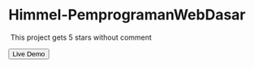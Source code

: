 ﻿# Himmel-PemprogramanWebDasar
﻿  This project gets 5 stars without comment

<a href="[URL Tujuan](https://rezaconz.github.io/Himmel-PemprogramanWebDasar/)"><button>Live Demo</button></a>
